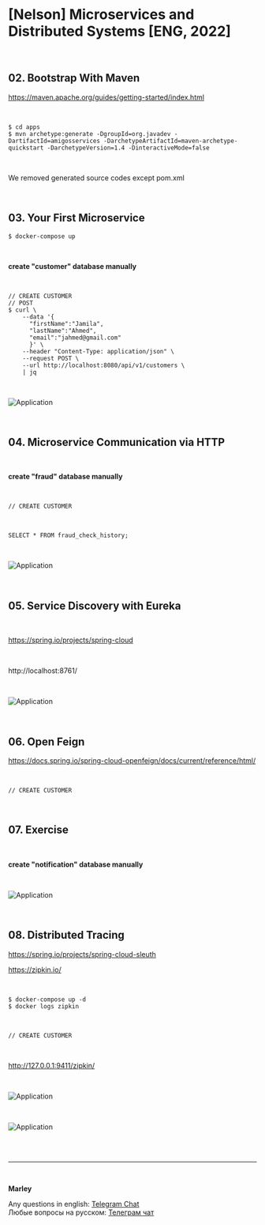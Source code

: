 # [Nelson] Microservices and Distributed Systems [ENG, 2022]


<br/>

## 02. Bootstrap With Maven

https://maven.apache.org/guides/getting-started/index.html

<br/>

```
$ cd apps
$ mvn archetype:generate -DgroupId=org.javadev -DartifactId=amigosservices -DarchetypeArtifactId=maven-archetype-quickstart -DarchetypeVersion=1.4 -DinteractiveMode=false
```

<br/>

We removed generated source codes except pom.xml


<br/>

## 03. Your First Microservice

```
$ docker-compose up
```

<br/>

**create "customer" database manually**

<br/>

```
// CREATE CUSTOMER
// POST
$ curl \
    --data '{
      "firstName":"Jamila",
      "lastName":"Ahmed",
      "email":"jahmed@gmail.com"
      }' \
    --header "Content-Type: application/json" \
    --request POST \
    --url http://localhost:8080/api/v1/customers \
    | jq
```


<br/>

![Application](/img/pic-m03-p01.png?raw=true)


<br/>

## 04. Microservice Communication via HTTP

<br/>

**create "fraud" database manually**

<br/>

```
// CREATE CUSTOMER
```

<br/>

```
SELECT * FROM fraud_check_history;
```

<br/>

![Application](/img/pic-m04-p01.png?raw=true)


<br/>

## 05. Service Discovery with Eureka


<br/>


https://spring.io/projects/spring-cloud


<br/>

http://localhost:8761/

<br/>

![Application](/img/pic-m05-p01.png?raw=true)


<br/>

## 06. Open Feign

https://docs.spring.io/spring-cloud-openfeign/docs/current/reference/html/


<br/>

```
// CREATE CUSTOMER
```

<br/>

## 07. Exercise

<br/>

**create "notification" database manually**

<br/>

![Application](/img/pic-m06-p01.png?raw=true)

<br/>

## 08. Distributed Tracing

https://spring.io/projects/spring-cloud-sleuth

https://zipkin.io/

<br/>

```
$ docker-compose up -d
$ docker logs zipkin
```

<br/>

```
// CREATE CUSTOMER
```

<br/>

http://127.0.0.1:9411/zipkin/


<br/>

![Application](/img/pic-m08-p01.png?raw=true)

<br/>

![Application](/img/pic-m08-p02.png?raw=true)


<br/><br/>

---

<br/>

**Marley**

Any questions in english: <a href="https://javadev.org/chat/">Telegram Chat</a>  
Любые вопросы на русском: <a href="https://javadev.ru/chat/">Телеграм чат</a>